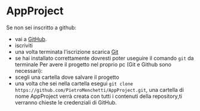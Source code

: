 # AppProject

Se non sei inscritto a github:
- vai a [GitHub](https://pages.github.com/).
- iscriviti
- una volta terminata l'iscrizione scarica [Git](https://git-scm.com/downloads)
- se hai installato correttamente dovresti poter useguire il comando `git` da terminale
Per avere il progetto nel proprio pc (Git e Github sono necessari):
- scegli una cartella dove salvare il progetto
- una volta che sei nella cartella esegui `git clone https://github.com/PietroMenchetti/AppProject.git`, una cartella di nome AppProject verrà creata con tutti i contenuti della repository,ti verranno chieste le credenziali di GitHub. 

